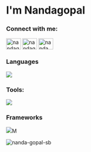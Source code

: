 <h1>I'm Nandagopal</h1>
<h3 align="left">Connect with me:</h3>
<p align="left">
<a href="https://dev.to/nandagopalsb" target="blank"><img align="center" src="https://raw.githubusercontent.com/rahuldkjain/github-profile-readme-generator/master/src/images/icons/Social/devto.svg" alt="nandagopalsb" height="30" width="40" /></a>
<a href="https://linkedin.com/in/nandagopal-sb" target="blank"><img align="center" src="https://raw.githubusercontent.com/rahuldkjain/github-profile-readme-generator/master/src/images/icons/Social/linked-in-alt.svg" alt="nandagopal-sb" height="30" width="40" /></a>
<a href="https://instagram.com/nanda_gopalsb" target="blank"><img align="center" src="https://raw.githubusercontent.com/rahuldkjain/github-profile-readme-generator/master/src/images/icons/Social/instagram.svg" alt="nanda_gopalsb" height="30" width="40" /></a>
</p>

<h3 align="left">Languages</h3>
 <img src="https://skillicons.dev/icons?i=cpp,c,bash,dart,js,py," />
<h3 align="left">Tools:</h3>
 <img src="https://skillicons.dev/icons?i=git,vscode,linux,windows" />
<h3 align="left">Frameworks</h3>
 <img src="https://skillicons.dev/icons?i=git,cpp,c,bash,dart,flutter,js,mint" />M

<p><img align="center" src="https://github-readme-stats.vercel.app/api/top-langs/?username=nanda-gopal-sb&&hide_border=true&layout=donut&theme=cobalt" alt="nanda-gopal-sb" />




